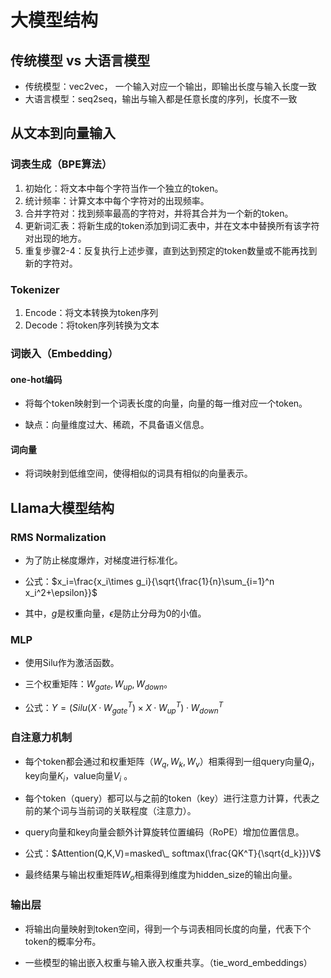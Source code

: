 ﻿# 大模型结构

## 传统模型 vs 大语言模型

- 传统模型：vec2vec， 一个输入对应一个输出，即输出长度与输入长度一致
- 大语言模型：seq2seq，输出与输入都是任意长度的序列，长度不一致

## 从文本到向量输入

### 词表生成（BPE算法）

1. 初始化：将文本中每个字符当作一个独立的token。
2. 统计频率：计算文本中每个字符对的出现频率。
3. 合并字符对：找到频率最高的字符对，并将其合并为一个新的token。
4. 更新词汇表：将新生成的token添加到词汇表中，并在文本中替换所有该字符对出现的地方。
5. 重复步骤2-4：反复执行上述步骤，直到达到预定的token数量或不能再找到新的字符对。

### Tokenizer

1. Encode：将文本转换为token序列
2. Decode：将token序列转换为文本

### 词嵌入（Embedding）

#### one-hot编码

- 将每个token映射到一个词表长度的向量，向量的每一维对应一个token。

- 缺点：向量维度过大、稀疏，不具备语义信息。

#### 词向量

- 将词映射到低维空间，使得相似的词具有相似的向量表示。

## Llama大模型结构

### RMS Normalization

- 为了防止梯度爆炸，对梯度进行标准化。

- 公式：$x_i=\frac{x_i\times g_i}{\sqrt{\frac{1}{n}\sum_{i=1}^n x_i^2+\epsilon}}$

- 其中，$g$是权重向量，$\epsilon$是防止分母为0的小值。

### MLP

- 使用Silu作为激活函数。

- 三个权重矩阵：$W_{gate}, W_{up}, W_{down}$。

- 公式：$Y=(Silu(X·W_{gate}^T)×X·W_{up}^T)·W_{down}^T$

### 自注意力机制

- 每个token都会通过和权重矩阵（$W_q, W_k, W_v$）相乘得到一组query向量$Q_i$，key向量$K_i$，value向量$V_i$ 。

- 每个token（query）都可以与之前的token（key）进行注意力计算，代表之前的某个词与当前词的关联程度（注意力）。

- query向量和key向量会额外计算旋转位置编码（RoPE）增加位置信息。

- 公式：$Attention(Q,K,V)=masked\_ softmax(\frac{QK^T}{\sqrt{d_k}})V$

- 最终结果与输出权重矩阵$W_o$相乘得到维度为hidden_size的输出向量。

### 输出层

- 将输出向量映射到token空间，得到一个与词表相同长度的向量，代表下个token的概率分布。

- 一些模型的输出嵌入权重与输入嵌入权重共享。（tie_word_embeddings）
